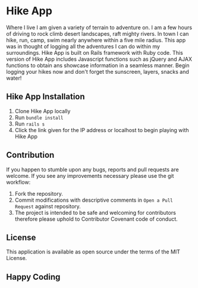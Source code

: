 # Hike App

Where I live I am given a variety of terrain to adventure on.  I am a few hours of driving to rock climb desert landscapes, raft mighty rivers.  In town I can hike, run, camp, swim nearly anywhere within a five mile radius.  This app was in thought of logging all the adventures I can do within my surroundings.  Hike App is built on Rails framework with Ruby code.  This version of Hike App includes Javascript functions such as jQuery and AJAX functions to obtain ans showcase information in a seamless manner.  Begin logging your hikes now and don't forget the sunscreen, layers, snacks and water!

## Hike App Installation

1. Clone Hike App locally
2. Run `bundle install`
3. Run `rails s`
4. Click the link given for the IP address or localhost to begin playing with Hike App

## Contribution

If you happen to stumble upon any bugs, reports and pull requests are welcome.  If you see any improvements necessary please use the git workflow:
1. Fork the repository.
2. Commit modifications with descriptive comments in `Open a Pull Request` against repository.
3. The project is intended to be safe and welcoming for contributors therefore please uphold to Contributor Covenant code of conduct.

## License

This application is available as open source under the terms of the MIT License.

## Happy Coding
